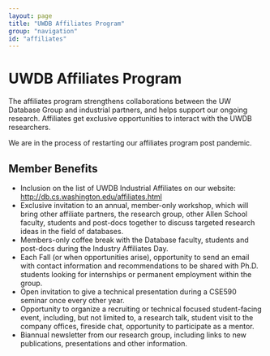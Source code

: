 ```yaml
---
layout: page
title: "UWDB Affiliates Program"
group: "navigation"
id: "affiliates"
---
```


# UWDB Affiliates Program

The affiliates program strengthens collaborations between the UW Database Group and industrial partners, and helps support our ongoing research. Affiliates get exclusive opportunities to interact with the UWDB researchers.

We are in the process of restarting our affiliates program post pandemic.


##  Member Benefits

* Inclusion on the list of UWDB Industrial
Affiliates on our website: http://db.cs.washington.edu/affiliates.html
* Exclusive invitation to an annual, member-only workshop, which will bring other affiliate partners, the research group, other Allen School faculty, students and post-docs together to discuss targeted research ideas in the field of databases.
* Members-only coffee break with the Database faculty, students and post-docs during the Industry Affiliates Day.
* Each Fall (or when opportunities arise), opportunity to send an email with contact information and recommendations to be shared with Ph.D. students looking for internships or permanent employment within the group.
* Open invitation to give a technical presentation during a CSE590 seminar once every other year.
* Opportunity to organize a recruiting or technical focused student-facing event, including, but not limited to, a research talk, student visit to the company offices, fireside chat, opportunity to participate as a mentor.
* Biannual newsletter from our research group, including links to new publications, presentations and other information.
